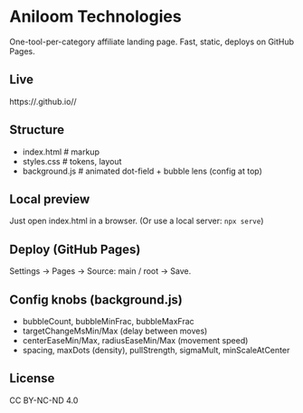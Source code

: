 # Aniloom Technologies

One-tool-per-category affiliate landing page. Fast, static, deploys on GitHub Pages.

## Live
https://<username>.github.io/<repo>/

## Structure
- index.html        # markup
- styles.css        # tokens, layout
- background.js     # animated dot-field + bubble lens (config at top)

## Local preview
Just open index.html in a browser.
(Or use a local server: `npx serve`)

## Deploy (GitHub Pages)
Settings → Pages → Source: main / root → Save.

## Config knobs (background.js)
- bubbleCount, bubbleMinFrac, bubbleMaxFrac
- targetChangeMsMin/Max (delay between moves)
- centerEaseMin/Max, radiusEaseMin/Max (movement speed)
- spacing, maxDots (density), pullStrength, sigmaMult, minScaleAtCenter

## License
CC BY-NC-ND 4.0
